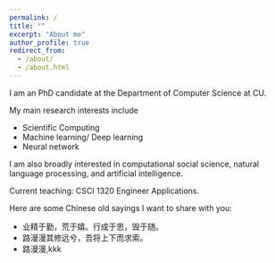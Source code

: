 ```yaml
---
permalink: /
title: ""
excerpt: "About me"
author_profile: true
redirect_from: 
  - /about/
  - /about.html
---
```


I am an PhD candidate at the Department of Computer Science at CU.

My main research interests include
* Scientific Computing 
* Machine learning/ Deep learning
* Neural network

I am also broadly interested in computational social science, natural language processing, and artificial intelligence.

Current teaching: CSCI 1320 Engineer Applications.

Here are some Chinese old sayings I want to share with you:
* 业精于勤，荒于嬉。行成于思，毁于随。
* 路漫漫其修远兮，吾将上下而求索。
* 路漫漫,kkk 
